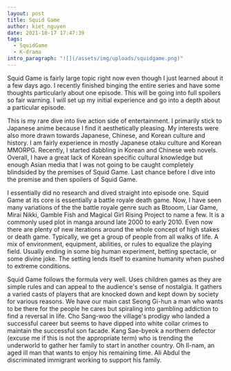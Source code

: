```yaml
---
layout: post
title: Squid Game
author: kiet_nguyen
date: 2021-10-17 17:47:39
tags:
  - SquidGame
  - K-drama
intro_paragraph: "![](/assets/img/uploads/squidgame.png)"
---
```

Squid Game is fairly large topic right now even though I just learned about it a few days ago. I recently finished binging the entire series and have some thoughts particularly about one episode. This will be going into full spoilers so fair warning. I will set up my initial experience and go into a depth about a particular episode. 

This is my rare dive into live action side of entertainment. I primarily stick to Japanese anime because I find it aesthetically pleasing. My interests were also more drawn towards Japanese, Chinese, and Korean culture and history. I am fairly experience in mostly Japanese otaku culture and Korean MMORPG. Recently, I started dabbling in Korean and Chinese web novels. Overall, I have a great lack of Korean specific cultural knowledge but enough Asian media that I was not going to be caught completely blindsided by the premises of Squid Game. Last chance before I dive into the premise and then spoilers of Squid Game.

I essentially did no research and dived straight into episode one. Squid Game at its core is essentially a battle royale death game. Now, I have seen many variations of the the battle royale genre such as Btooom, Liar Game, Mirai Nikki, Gamble Fish and Magical Girl Rising Project to name a few. It is a commonly used plot in manga around late 2000 to early 2010. Even now there are plenty of new iterations around the whole concept of high stakes or death game. Typically, we get a group of people from all walks of life. A mix of environment, equipment, abilities, or rules to equalize the playing field. Usually ending in some big human experiment, betting spectacle, or some divine joke. The setting lends itself to examine humanity when pushed to extreme conditions. 

Squid Game follows the formula very well. Uses children games as they are simple rules and can appeal to the audience's sense of nostalgia. It gathers a varied casts of players that are knocked down and kept down by society for various reasons. We have our main cast Seong Gi-hun a man who wants to be there for the people he cares but spiraling into gambling addiction to find a reversal in life. Cho Sang-woo the village's prodigy who landed a successful career but seems to have dipped into white collar crimes to maintain the successful son facade. Kang Sae-byeok a northern defector (excuse me if this is not the appropriate term) who is trending the underworld to gather her family to start in another country. Oh Il-nam, an aged ill man that wants to enjoy his remaining time. Ali Abdul the discriminated immigrant working to support his family.